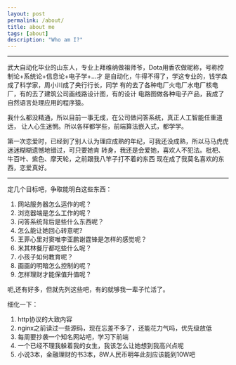 ```yaml
---
layout: post
permalink: /about/
title: about me
tags: [about]
description: "Who am I?"
---
```


---

武大自动化毕业的山东人，专业上拜维纳做祖师爷，Dota用香农做昵称，号称控制论+系统论+信息论+电子学+...才
是自动化，牛得不得了，学这专业的，钱学森成了科学家，周小川成了央行行长，同学
有的去了各种电厂火电厂水电厂核电厂，有的去了建筑公司画线路设计图，有的设计
电路图做各种电子产品，我成了自然语言处理应用的程序猿。

我什么都没精通，所以目前一事无成，在公司做问答系统，真正人工智能任重道远，
让人心生迷惘。所以各样都学些，前端算法嵌入式，都学学。

第一次恋爱时，已经到了别人认为理应成熟的年纪，可我还没成熟，所以马马虎虎迷迷糊糊遗憾地错过，可只要她肯
转身，我还是会爱她，喜欢人不犯法。枇杷、牛百叶、紫色、摩天轮，之前跟我八竿子打不着的东西
现在成了我莫名喜欢的东西，恋爱真好。

---

<!--more-->

定几个目标吧，争取能明白这些东西：

1. 网站服务器怎么运作的呢？
2. 浏览器端是怎么工作的呢？
3. 问答系统背后是些什么东西呢？
4. 怎么能让她回心转意呢?
5. 王菲心里对窦唯李亚鹏谢霆锋是怎样的感觉呢？
6. 米其林餐厅都吃些什么呢？
7. 小孩子如何教育呢？
8. 画画的明暗怎么控制的呢？
9. 怎样理财才能保值升值呢？

呃,还有好多，但就先列这些吧，有的就够我一辈子忙活了。

细化一下：

1. http协议的大致内容
2. nginx之前读过一些源码，现在忘差不多了，还能花力气吗，优先级放低
3. 每周要抄袭一个知名网站吧，学习下前端
4. 一个已经不理我躲着我的女生，我该怎么让她想到我高兴点呢
5. 小说3本，金融理财的书3本，8W人民币明年此刻应该能到10W吧



